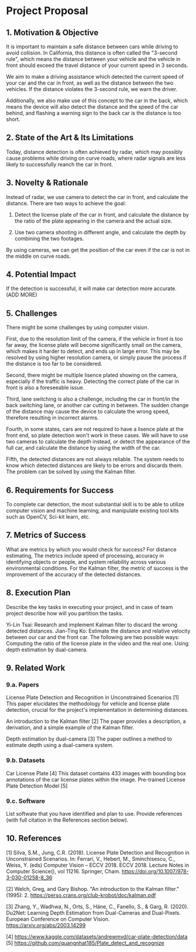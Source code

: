 # Project Proposal
## 1. Motivation & Objective

It is important to maintain a safe distance between cars while driving to avoid coliision. In California, this distance is often called the "3-second rule", which means the distance between your vehicle and the vehicle in front should exceed the travel distance of your current speed in 3 seconds.

We aim to make a driving assistance which detected the current speed of your car and the car in front, as well as the distance between the two vehicles. If the distance violates the 3-second rule, we warn the driver.

Additionally, we also make use of this concept to the car in the back, which means the device will also detect the distance and the speed of the car behind, and flashing a warning sign to the back car is the distance is too short.

## 2. State of the Art & Its Limitations

Today, distance detection is often achieved by radar, which may possibly cause problems while driving on curve roads, where radar signals are less likely to successfully reanch the car in front.

## 3. Novelty & Rationale

Instead of radar, we use camera to detect the car in front, and calculate the distance. There are two ways to achieve the goal:

1. Detect the license plate of the car in front, and calculate the distance by the ratio of the plate appearing in the camera and the actual size.

2. Use two camera shooting in different angle, and calculate the depth by combining the two footages.

By using cameras, we can get the position of the car even if the car is not in the middle on curve roads.

## 4. Potential Impact

If the detection is successful, it will make car detection more accurate. (ADD MORE)

## 5. Challenges

There might be some challenges by using computer vision.

First, due to the resolution limit of the camera, if the vehicle in front is too far away, the license plate will become significantly small on the camera, which makes it harder to detect, and ends up in large error. This may be resolved by using higher resolution camera, or simply pause the process if the distance is too far to be considered.

Second, there might be multiple lisence plated showing on the camera, especially if the traffic is heavy. Detecting the correct plate of the car in front is also a foreseeable issue.

Third, lane switching is also a challenge, including the car in front/in the back switching lane, or another car cutting in between. The sudden change of the distance may cause the device to calculate the wrong speed, therefore resulting in incorrect alarms.

Fourth, in some states, cars are not required to have a lisence plate at the front end, so plate detection won't work in these cases. We will have to use two cameras to calculate the depth instead, or detect the appearance of the full car, and calculate the distance by using the width of the car.

Fifth, the detected distances are not always reliable. The system needs to know which detected distances are likely to be errors and discards them. The problem can be solved by using the Kalman filter.

## 6. Requirements for Success

To complete car detection, the most substantial skill is to be able to utilize computer vision and machine learning, and manipulate existing tool kits such as OpenCV, Sci-kit learn, etc.

## 7. Metrics of Success
What are metrics by which you would check for success?
For distance estimating, The metrics include speed of processing, accuracy in identifying objects or people, and system reliability across various environmental conditions.
For the Kalman filter, the metric of success is the improvement of the accuracy of the detected distances.

## 8. Execution Plan
Describe the key tasks in executing your project, and in case of team project describe how will you partition the tasks.

Yi-Lin Tsai: Research and implement Kalman filter to discard the wrong detected distances.
Jian-Ting Ko: Estimate the distance and relative velocity between our car and the front car. The following are two possible ways:
Computing the ratio of the license plate in the video and the real one.
Using depth estimation by dual-camera.

## 9. Related Work
### 9.a. Papers
License Plate Detection and Recognition in Unconstrained Scenarios [1]
This paper elucidates the methodology for vehicle and license plate detection, crucial for the project's implementation in determining distances.

An introduction to the Kalman filter [2]
The paper provides a description, a derivation, and a simple example of the Kalman filter.

Depth estimation by dual-camera [3]
The paper outlines a method to estimate depth using a dual-camera system.


### 9.b. Datasets
Car License Plate [4]
This dataset contains 433 images with bounding box annotations of the car license plates within the image.
Pre-trained License Plate Detection Model [5]

### 9.c. Software
List softwate that you have identified and plan to use. Provide references (with full citation in the References section below).

## 10. References
[1] Silva, S.M., Jung, C.R. (2018). License Plate Detection and Recognition in Unconstrained Scenarios. In: Ferrari, V., Hebert, M., Sminchisescu, C., Weiss, Y. (eds) Computer Vision – ECCV 2018. ECCV 2018. Lecture Notes in Computer Science(), vol 11216. Springer, Cham. https://doi.org/10.1007/978-3-030-01258-8_36 

[2] Welch, Greg, and Gary Bishop. "An introduction to the Kalman filter." (1995): 2. https://perso.crans.org/club-krobot/doc/kalman.pdf

[3] Zhang, Y., Wadhwa, N., Orts, S., Häne, C., Fanello, S., & Garg, R. (2020). Du2Net: Learning Depth Estimation from Dual-Cameras and Dual-Pixels. European Conference on Computer Vision.
https://arxiv.org/abs/2003.14299 

[4] https://www.kaggle.com/datasets/andrewmvd/car-plate-detection/data 
[5] https://github.com/quangnhat185/Plate_detect_and_recognize 

